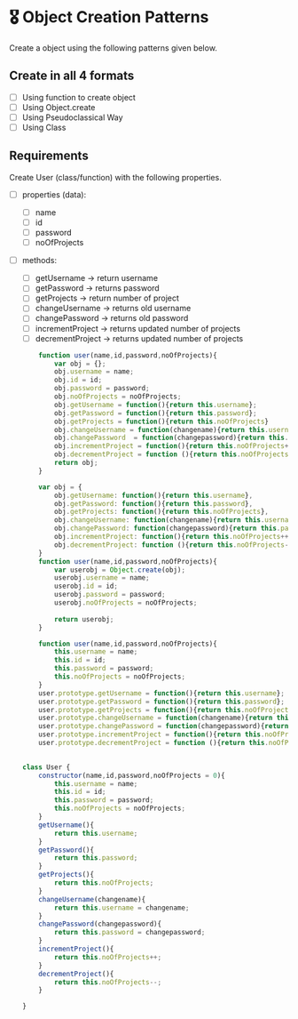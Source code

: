 # 🎖 Object Creation Patterns

Create a object using the following patterns given below.
## Create in all 4 formats
 * [ ] Using function to create object
 * [ ] Using Object.create
 * [ ] Using Pseudoclassical Way
 * [ ] Using Class

## Requirements
Create User (class/function) with the following properties.
* [ ] properties (data):
    * [ ] name
    * [ ] id
    * [ ] password
    * [ ] noOfProjects
* [ ] methods:
    * [ ] getUsername -> return username
    * [ ] getPassword -> returns password
    * [ ] getProjects -> return number of project
    * [ ] changeUsername -> returns old username
    * [ ] changePassword -> returns old password
    * [ ] incrementProject -> returns updated number of projects
    * [ ] decrementProject -> returns updated number of projects

    <!-- creating User with factory type -->
    ```js
        function user(name,id,password,noOfProjects){
            var obj = {};
            obj.username = name;
            obj.id = id;
            obj.password = password;
            obj.noOfProjects = noOfProjects;
            obj.getUsername = function(){return this.username};
            obj.getPassword = function(){return this.password};
            obj.getProjects = function(){return this.noOfProjects}
            obj.changeUsername = function(changename){return this.username = changename}
            obj.changePassword  = function(changepassword){return this.password = changepassword};
            obj.incrementProject = function(){return this.noOfProjects++};
            obj.decrementProject = function (){return this.noOfProjects--};
            return obj;
        }
    ```    

    <!-- creating User with prototypal type -->
    ```js
        var obj = {
            obj.getUsername: function(){return this.username},
            obj.getPassword: function(){return this.password},
            obj.getProjects: function(){return this.noOfProjects},
            obj.changeUsername: function(changename){return this.username = changename},
            obj.changePassword: function(changepassword){return this.password = changepassword},
            obj.incrementProject: function(){return this.noOfProjects++},
            obj.decrementProject: function (){return this.noOfProjects--}
        }
        function user(name,id,password,noOfProjects){
            var userobj = Object.create(obj);
            userobj.username = name;
            userobj.id = id;
            userobj.password = password;
            userobj.noOfProjects = noOfProjects;
            
            return userobj;
        }
    ```    

    <!-- creating User with pseudoclassicaltype -->
    ```js
        function user(name,id,password,noOfProjects){
            this.username = name;
            this.id = id;
            this.password = password;
            this.noOfProjects = noOfProjects;
        }
        user.prototype.getUsername = function(){return this.username};
        user.prototype.getPassword = function(){return this.password};
        user.prototype.getProjects = function(){return this.noOfProjects};
        user.prototype.changeUsername = function(changename){return this.username = changename};
        user.prototype.changePassword = function(changepassword){return this.password = changepassword};
        user.prototype.incrementProject = function(){return this.noOfProjects++};
        user.prototype.decrementProject = function (){return this.noOfProjects--};
        
    ```    
    
    <!-- creating user class with data and methods -->
    ```js
    class User {
        constructor(name,id,password,noOfProjects = 0){
            this.username = name;
            this.id = id;
            this.password = password;
            this.noOfProjects = noOfProjects;
        }
        getUsername(){
            return this.username;
        }
        getPassword(){
            return this.password;
        }
        getProjects(){
            return this.noOfProjects;
        }
        changeUsername(changename){
            return this.username = changename;
        }
        changePassword(changepassword){
            return this.password = changepassword;
        }
        incrementProject(){
            return this.noOfProjects++;
        }
        decrementProject(){
            return this.noOfProjects--;
        }

    }

    ```

